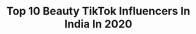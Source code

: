 ---
title: Top 10 Beauty TikTok Influencers In India In 2020
description: >-
  Find top beauty TikTok influencers in India in 2020. Most popular hashtags: #tiktokindia #foryoupage #tiktok #foryou.
platform: TikTok
hits: 1044
text_top: Discover the best TikTok accounts on inBeat.
text_bottom: Our database holds 1044 TikTok influencers like this in India for you to collaborate.
profiles:
  - username: "ss_smita751"
    fullname: >-
      s_smita
    bio: >-
      🔥jajpur🔥 beauty is not important bt beautiful heart ❤is most important😊
    location: "India"
    followers: 37900
    engagement: 2242
    commentsToLikes: 0.057170
    id: ckae5ai666gxo0i78iby7v0mp
    verified: false
    hashtags: "#foryoupage, #foryou, #jajpur, #odisha"
  - username: "swatiswati910"
    fullname: >-
      Swati Swati
    bio: >-
      I'm simple girl.simplicity is my beauty secret.plz support me❤️love you all❤️😘
    location: "India"
    followers: 9182
    engagement: 4227
    commentsToLikes: 0.131686
    id: ckbbmtjf9ax330j236cxnaquz
    verified: false
    hashtags: "#foryoupage, #supportplz, #tiktokindia, #tiktok"
  - username: "ritusharma8748"
    fullname: >-
      Ritu Sharma
    bio: >-
      Himachal...place of natural beauty 😍
    location: "India"
    followers: 23700
    engagement: 2514
    commentsToLikes: 0.110717
    id: ckbboz4ewcw6x0j23199o8jhm
    verified: false
    hashtags: ""
  - username: "radhikasaxena_official6"
    fullname: >-
      Radhika Saxena
    bio: >-
      Model & Actress | Win maximum no of beauty titles,Official Account radhikasaxena
    location: "India"
    followers: 263700
    engagement: 1429
    commentsToLikes: 0.034582
    id: ckbljif6wckdr0j233z5ogx1f
    verified: false
    hashtags: ""
  - username: "bhagyashriraut143"
    fullname: >-
      👑Bhagyashri Raut👑
    bio: >-
      Beauty is not important but beautiful heart is most important ❤
    location: "India"
    followers: 6131
    engagement: 3880
    commentsToLikes: 0.028496
    id: ckbbg7oww4vj90j2326nkb0d2
    verified: false
    hashtags: "#sad, #indiatiktok, #my, #tiktokindia"
  - username: "grisha92"
    fullname: >-
      Greeshma Nair
    bio: >-
      live n let live❤️❤️ not at all a beauty queen😎
    location: "India"
    followers: 4450
    engagement: 1813
    commentsToLikes: 0.038007
    id: ck8rr42gisvuc0j781qxs5hzg
    verified: false
    hashtags: "#advait, #thirunelveli, #youthwing, #gullyboy"
  - username: "myself_riya"
    fullname: >-
      RiyaBardhan
    bio: >-
       Beauty wid Brain 😇 #KOLKATA #BENGALI do follow on Instagram n You Tube😎
    location: "India"
    followers: 357800
    engagement: 974
    commentsToLikes: 0.036395
    id: ckbknllukhkrr0j23xnpx8km8
    verified: false
    hashtags: "#myselfriya, #foryourpage, #tiktokindia, #voiceeffects"
  - username: "prachimaulingker"
    fullname: >-
      Prachi Maulingker
    bio: >-
      Fashion, Beauty & Lifestyle blogger👗👡👜 Instagram 👉Prachi_maulingker
    location: "India"
    followers: 3742
    engagement: 1404
    commentsToLikes: 0.083413
    id: ck9ev0095g1dy0j78sh3zvlvg
    verified: false
    hashtags: "#viral, #switchmusic, #sharethecare, #champibeats"
  - username: "poonamchekhaliya6"
    fullname: >-
      poonamchekhaliya
    bio: >-
      ❤ poonam ❤ beauty 👸heir 💇makeup💄😍Artist 😍🎂 15 August 🎂
    location: "India"
    followers: 23000
    engagement: 1894
    commentsToLikes: 0.022866
    id: ckbrb8fifpdvu0j23ipy20eab
    verified: false
    hashtags: "#poonam, #fakesmile, #fakechat, #fakelove"
  - username: "arati_hirakki"
    fullname: >-
      A@ru
    bio: >-
      Belgaum Beauty🧚 Instagram: @arati_hirakki Belgaum Karnataka
    location: "India"
    followers: 58400
    engagement: 1458
    commentsToLikes: 0.065467
    id: ckbeosszl55gb0j23nhwurxnr
    verified: false
    hashtags: "#15svines, #1million, #foryoupage, #fun"
---